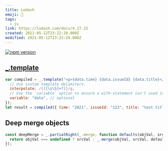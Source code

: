 ```yaml
---
title: Lodash
emoji: 📝
tags:
  - js
link: https://lodash.com/docs/4.17.15
created: 2021-05-12T23:22:29.000Z
modified: 2021-05-12T23:22:29.000Z
---
```


[![npm version](https://badge.fury.io/js/lodash.svg)](https://badge.fury.io/js/lodash)

## [\_.template](https://docs-lodash.com/v4/template/)

```js
var compiled = _.template("<p>{data.time} {data.issueId} {data.title}</p>", {
  // Use custom template delimiters.
  interpolate: /{([\s\S]+?)}/g,
  // Use the `variable` option to ensure a with-statement isn't used in the compiled template.
  variable: "data", // optional
});
let result = compiled({ time: "2021", issueId: "123", title: "test title" });
```

## Deep merge objects

```js
const deepMerge = _.partialRight(_.merge, function defaults(objVal, srcVal) {
  return objVal === undefined ? srcVal : _.merge(objVal, srcVal, defaults);
});
```
